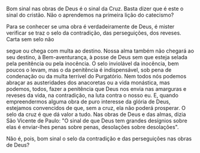 
Bom sinal nas obras de Deus é o sinal da Cruz. Basta dizer que é este o sinal do cristão. Não o aprendemos na primeira lição do catecismo?

Para se conhecer se uma obra é verdadeiramente de Deus, é mister verificar se traz o selo da contradição, das perseguições, dos reveses. Carta sem selo não

segue ou chega com multa ao destino. Nossa alma também não chegará ao seu destino, à Bem-aventurança, à posse de Deus sem que esteja selada pela penitência ou pela inocência. O selo inviolável da inocência, bem poucos o levam, mas o da penitência é indispensável, sob pena de condenação ou da multa terrível do Purgatório. Nem todos nós podemos abraçar as austeridades dos anacoretas ou a vida monástica, mas podemos, todos, fazer a penitência que Deus nos envia nas amarguras e reveses da vida, na contradição, na luta contra o nosso eu. E, quando empreendermos alguma obra de puro interesse da glória de Deus, estejamos convencidos de que, sem a cruz, ela não poderá prosperar. O selo da cruz é que dá valor a tudo. Nas obras de Deus e das almas, dizia São Vicente de Paulo: "O sinal de que Deus tem grandes desígnios sobre elas é enviar-lhes penas sobre penas, desolações sobre desolações".

Não é, pois, bom sinal o selo da contradição e das perseguições nas obras de Deus?

